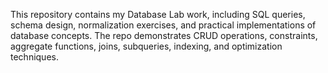 This repository contains my Database Lab work, including SQL queries, schema design, normalization exercises, and practical implementations of database concepts. The repo demonstrates CRUD operations, constraints, aggregate functions, joins, subqueries, indexing, and optimization techniques.
